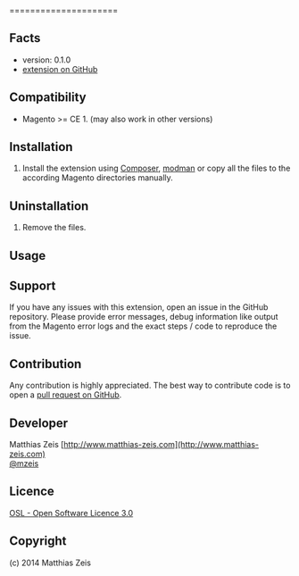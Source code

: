 
=====================


Facts
-----
- version: 0.1.0
- [extension on GitHub](https://github.com/mzeis/Emzee_)

Compatibility
-------------
- Magento >= CE 1. (may also work in other versions)

Installation
------------
1. Install the extension using [Composer](https://getcomposer.org/),
[modman](https://github.com/colinmollenhour/modman) or copy all the
files to the according Magento directories manually.

Uninstallation
--------------
1. Remove the files.

Usage
-----


Support
-------
If you have any issues with this extension, open an issue in the GitHub
repository. Please provide error messages, debug information like output
from the Magento error logs and the exact steps / code to reproduce the
issue.

Contribution
------------
Any contribution is highly appreciated. The best way to contribute code is to
open a [pull request on GitHub](https://help.github.com/articles/using-pull-requests).

Developer
---------
Matthias Zeis
[http://www.matthias-zeis.com](http://www.matthias-zeis.com)  
[@mzeis](https://twitter.com/mzeis)

Licence
-------
[OSL - Open Software Licence 3.0](http://opensource.org/licenses/osl-3.0.php)

Copyright
---------
(c) 2014 Matthias Zeis
